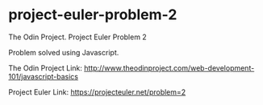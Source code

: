 # project-euler-problem-2
The Odin Project. Project Euler Problem 2

Problem solved using Javascript.

The Odin Project Link: http://www.theodinproject.com/web-development-101/javascript-basics

Project Euler Link: https://projecteuler.net/problem=2
